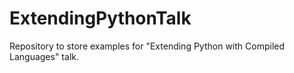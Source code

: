 # ExtendingPythonTalk
Repository to store examples for "Extending Python with Compiled Languages" talk.

